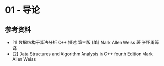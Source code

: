 # 01 - 导论

## 参考资料

- [1] 数据结构于算法分析 C++ 描述 第三版 [美] Mark Allen Weiss 著 张怀勇等译
- [2] Data Structures and Algorithm Analysis in C++ fourth Edition Mark Allen Weiss